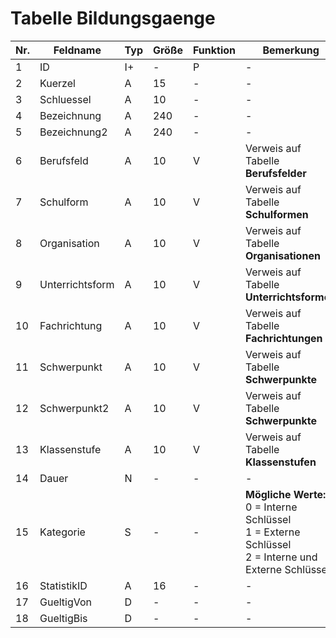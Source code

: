 # Tabelle Bildungsgaenge

Nr.|Feldname|Typ|Größe|Funktion|Bemerkung
---|---|---|---|---|---
1|ID|I+|-|P|-
2|Kuerzel|A|15|-|-
3|Schluessel|A|10|-|-
4|Bezeichnung|A|240|-|-
5|Bezeichnung2|A|240|-|-
6|Berufsfeld|A|10|V|Verweis auf Tabelle **Berufsfelder**
7|Schulform|A|10|V|Verweis auf Tabelle **Schulformen**
8|Organisation|A|10|V|Verweis auf Tabelle **Organisationen**
9|Unterrichtsform|A|10|V|Verweis auf Tabelle **Unterrichtsformen**
10|Fachrichtung|A|10|V|Verweis auf Tabelle **Fachrichtungen**
11|Schwerpunkt|A|10|V|Verweis auf Tabelle **Schwerpunkte**
12|Schwerpunkt2|A|10|V|Verweis auf Tabelle **Schwerpunkte**
13|Klassenstufe|A|10|V|Verweis auf Tabelle **Klassenstufen**
14|Dauer|N|-|-|-
15|Kategorie|S|-|-|**Mögliche Werte:**  <br/>0 = Interne Schlüssel<br/>1 = Externe Schlüssel<br/>2 = Interne und Externe Schlüssel
16|StatistikID|A|16|-|-
17|GueltigVon|D|-|-|-
18|GueltigBis|D    |-|-|-
